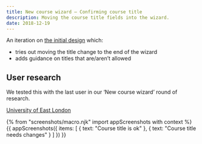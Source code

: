 ```yaml
---
title: New course wizard – Confirming course title
description: Moving the course title fields into the wizard.
date: 2018-12-19
---
```

An iteration on [the initial design](/publish-teacher-training-courses/new-course-2#customise-title) which:

* tries out moving the title change to the end of the wizard
* adds guidance on titles that are/aren’t allowed

## User research

We tested this with the last user in our ‘New course wizard’ round of research.

[University of East London](https://lookback.io/watch/8X5QYCPob8XmSAtbw)

{% from "screenshots/macro.njk" import appScreenshots with context %}
{{ appScreenshots({
  items: [
    { text: "Course title is ok" },
    { text: "Course title needs changes" }
  ]
}) }}
